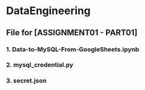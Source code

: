 # DataEngineering

## File for [ASSIGNMENT01 - PART01]

### 1. Data-to-MySQL-From-GoogleSheets.ipynb
### 2. mysql_credential.py
### 3. secret.json
